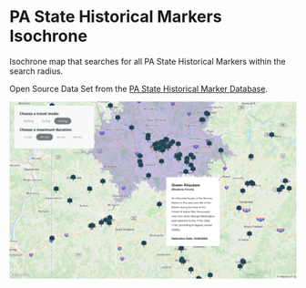# PA State Historical Markers Isochrone

Isochrone map that searches for all PA State Historical Markers within the search radius.

Open Source Data Set from the [PA State Historical Marker Database](https://data.pa.gov/Services-Near-You/Pennsylvania-Historical-Markers-Historical-and-Mus/xt8f-pzzz/about_data).

![Screenshot of isochrone map displaying Pennsylvania historical markers and popups](src/images/Screenshot%202024-02-13%20at%209.25.01%20PM.png)